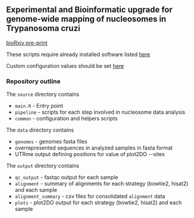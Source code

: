 ## Experimental and Bioinformatic upgrade for genome-wide mapping of nucleosomes in Trypanosoma cruzi

<a href="https://doi.org/10.1101/2021.07.02.450927" target="_blank">bioRxiv pre-print</a>

These scripts require already installed software listed <a href="https://github.com/paulati/nucleosome/blob/master/tools/tools.txt" target="_blank">here</a>

Custom configuration values should be set <a href="https://github.com/paulati/nucleosome/blob/master/source/common/config.yaml" target="_blank">here</a>

### Repository outline

The <code>source</code> directory contains
<ul>
<li><code>main.R</code> - Entry point</li>

<li><code>pipeline</code> - scripts for each step involved in nucleosome data analysis</li>
	
<li><code>common</code> - configuration and helpers scripts</li>
</ul>
The <code>data</code> directory contains
<ul>
	<li><code>genomes</code> - genomes fasta files</li>	
	<li>overrepresented sequences in analyzed samples in fasta format</li>	
	<li>UTRme output defining positions for value of plot2DO --sites</li>
</ul>  
The <code>output</code> directory contains
<ul>
	<li><code>qc_output</code> - fastqc output for each sample</li>	
	<li><code>alignment</code> - summary of alignments for each strategy (bowtie2, hisat2) and each sample</li>	
	<li><code>alignment_summary</code> - csv files for consolidated <code>alignment</code> data</li>	
	<li><code>plots</code> - plot2DO output for each strategy (bowtie2, hisat2) and each sample</li>	
</ul>  

